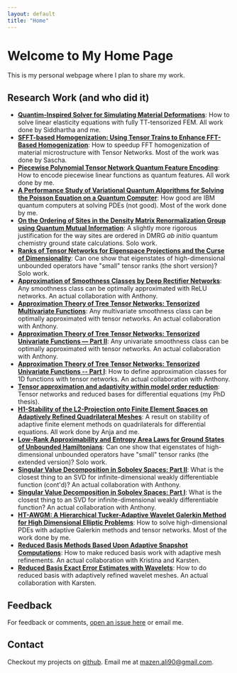 ```yaml
---
layout: default
title: "Home"
---
```


# Welcome to My Home Page

This is my personal webpage where I plan to share my work.

## Research Work (and who did it)

- **[Quantim-Inspired Solver for Simulating Material Deformations](https://arxiv.org/abs/2501.12151)**: How to solve linear elasticity equations with fully TT-tensorized FEM. All work done by Siddhartha and me.
- **[SFFT-based Homogenization: Using Tensor Trains to Enhance FFT-Based Homogenization](https://arxiv.org/abs/2412.11566)**: How to speedup FFT homogenization of material microstructure with Tensor Networks. Most of the work was done by Sascha.
- **[Piecewise Polynomial Tensor Network Quantum Feature Encoding](https://arxiv.org/abs/2402.07671)**: How to encode piecewise linear functions as quantum features. All work done by me.
- **[A Performance Study of Variational Quantum Algorithms for Solving the Poisson Equation on a Quantum Computer](https://arxiv.org/abs/2211.14064)**: How good are IBM quantum computers at solving PDEs (not good). Most of the work done by me.
- **[On the Ordering of Sites in the Density Matrix Renormalization Group using Quantum Mutual Information](https://arxiv.org/abs/2103.01111)**: A slightly more rigorous justification for the way sites are ordered in DMRG *ab initio* quantum chemistry ground state calculations. Solo work.
- **[Ranks of Tensor Networks for Eigenspace Projections and the Curse of Dimensionality](https://arxiv.org/abs/2012.12953)**: Can one show that eigenstates of high-dimensional unbounded operators have "small" tensor ranks (the short version)? Solo work.
- **[Approximation of Smoothness Classes by Deep Rectifier Networks](https://arxiv.org/abs/2007.15645)**: Any smoothness class can be optimally approximated with ReLU networks. An actual collaboration with Anthony.
- **[Approximation Theory of Tree Tensor Networks: Tensorized Multivariate Functions](https://arxiv.org/abs/2101.11932)**: Any multivariate smoothness class can be optimally approximated with tensor networks. An actual collaboration with Anthony.
- **[Approximation Theory of Tree Tensor Networks: Tensorized Univariate Functions &mdash; Part II](https://arxiv.org/abs/2007.00128)**: Any univariate smoothness class can be optimally approximated with tensor networks. An actual collaboration with Anthony.
- **[Approximation Theory of Tree Tensor Networks: Tensorized Univariate Functions -- Part I](https://arxiv.org/abs/2007.00118)**: How to define approximation classes for 1D functions with tensor networks. An actual collaboration with Anthony.
- **[Tensor approximation and adaptivity within model order reduction](https://oparu.uni-ulm.de/items/cdba85af-d266-4062-885d-37a1ac05ef65)**: Tensor networks and reduced bases for differential equations (my PhD thesis).
- **[H1-Stability of the L2-Projection onto Finite Element Spaces on Adaptively Refined Quadrilateral Meshes](https://arxiv.org/abs/2008.12759)**: A result on stability of adaptive finite element methods on quadrilaterals for differential equations. All work done by Anja and me.
- **[Low-Rank Approximability and Entropy Area Laws for Ground States of Unbounded Hamiltonians](https://arxiv.org/abs/1904.03507)**: Can one show that eigenstates of high-dimensional unbounded operators have "small" tensor ranks (the extended version)? Solo work.
- **[Singular Value Decomposition in Sobolev Spaces: Part II](https://arxiv.org/abs/1912.11293)**: What is the closest thing to an SVD for infinite-dimensional weakly differentiable function (cont'd)? An actual collaboration with Anthony.
- **[Singular Value Decomposition in Sobolev Spaces: Part I](https://arxiv.org/abs/1809.11001)**: What is the closest thing to an SVD for infinite-dimensional weakly differentiable function? An actual collaboration with Anthony.
- **[HT-AWGM: A Hierarchical Tucker-Adaptive Wavelet Galerkin Method for High Dimensional Elliptic Problems](https://arxiv.org/abs/1805.12016)**: How to solve high-dimensional PDEs with adaptive Galerkin methods and tensor networks. Most of the work done by me.
- **[Reduced Basis Methods Based Upon Adaptive Snapshot Computations](https://arxiv.org/abs/1407.1708)**: How to make reduced basis work with adaptive mesh refinements. An actual collaboration with Kristina and Karsten.
- **[Reduced Basis Exact Error Estimates with Wavelets](https://link.springer.com/chapter/10.1007/978-3-319-39929-4_34)**: How to do reduced basis with adaptively refined wavelet meshes. An actual collaboration with Karsten.

## Feedback

For feedback or comments, [open an issue here](https://github.com/MazenAli/mazenali.github.io/issues) or email me.

## Contact

Checkout my projects on [github](https://github.com/MazenAli).
Email me at mazen.ali90@gmail.com.
